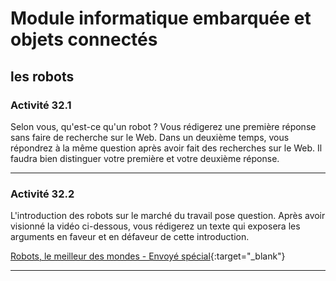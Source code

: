 # Module informatique embarquée et objets connectés
## les robots

### Activité 32.1

Selon vous, qu'est-ce qu'un robot ? Vous rédigerez une première réponse sans faire de recherche sur le Web. Dans un deuxième temps, vous répondrez à la même question après avoir fait des recherches sur le Web. Il faudra bien distinguer votre première et votre deuxième réponse.
***
### Activité 32.2

L'introduction des robots sur le marché du travail pose question. Après avoir visionné la vidéo ci-dessous, vous rédigerez un texte qui exposera les arguments en faveur et en défaveur de cette introduction.

[Robots, le meilleur des mondes - Envoyé spécial](https://youtu.be/p647ezfEows){:target="_blank"}
***